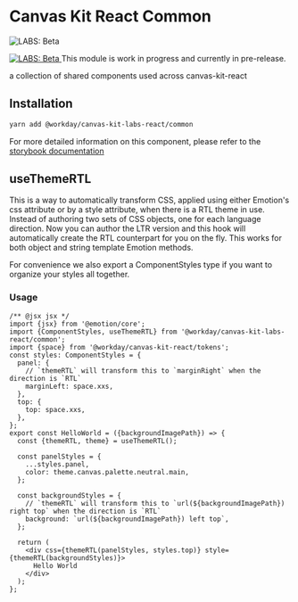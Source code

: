 # Canvas Kit React Common

![LABS: Beta](https://img.shields.io/badge/LABS-beta-orange)

<a href="https://github.com/Workday/canvas-kit/tree/master/modules/labs-react/README.md">
  <img src="https://img.shields.io/badge/LABS-beta-orange" alt="LABS: Beta" />
</a>  This module is work in progress and currently in pre-release.

a collection of shared components used across canvas-kit-react

## Installation

```sh
yarn add @workday/canvas-kit-labs-react/common
```

For more detailed information on this component, please refer to the
[storybook documentation](https://workday.github.io/canvas-kit/?path=/docs/labs-common)

## useThemeRTL

This is a way to automatically transform CSS, applied using either Emotion's css attribute or by a
style attribute, when there is a RTL theme in use. Instead of authoring two sets of CSS objects, one
for each language direction. Now you can author the LTR version and this hook will automatically
create the RTL counterpart for you on the fly. This works for both object and string template
Emotion methods.

For convenience we also export a ComponentStyles type if you want to organize your styles all
together.

### Usage

```tsx
/** @jsx jsx */
import {jsx} from '@emotion/core';
import {ComponentStyles, useThemeRTL} from '@workday/canvas-kit-labs-react/common';
import {space} from '@workday/canvas-kit-react/tokens';
const styles: ComponentStyles = {
  panel: {
    // `themeRTL` will transform this to `marginRight` when the direction is `RTL`
    marginLeft: space.xxs,
  },
  top: {
    top: space.xxs,
  },
};
export const HelloWorld = ({backgroundImagePath}) => {
  const {themeRTL, theme} = useThemeRTL();

  const panelStyles = {
    ...styles.panel,
    color: theme.canvas.palette.neutral.main,
  };

  const backgroundStyles = {
    // `themeRTL` will transform this to `url(${backgroundImagePath}) right top` when the direction is `RTL`
    background: `url(${backgroundImagePath}) left top`,
  };

  return (
    <div css={themeRTL(panelStyles, styles.top)} style={themeRTL(backgroundStyles)}>
      Hello World
    </div>
  );
};
```
